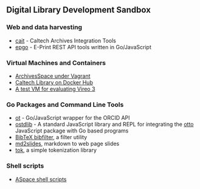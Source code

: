 ## Digital Library Development Sandbox

### Web and data harvesting

+ [cait](https://github.com/caltechlibrary/cait) - Caltech Archives Integration Tools
+ [epgo](https://github.com/caltechlibrary/epgo) - E-Print REST API tools written in Go/JavaScript


### Virtual Machines and Containers

+ [ArchivesSpace under Vagrant](https://github.com/caltechlibrary/archivesspace_vagrant)
+ [Caltech Library on Docker Hub](https://hub.docker.com/u/caltechlibrary)
+ [A test VM for evaluating Vireo 3](https://github.com/caltechlibrary/vireo-test-vm)


### Go Packages and Command Line Tools

+ [ot](https://github.com/caltechlibrary/ot) - Go/JavaScript wrapper for the ORCID API
+ [ostdlib](https://github.com/caltechlibrary/ostdlib) - A standard JavaScript library and REPL for integrating the [otto](https://github.com/robertkrimen/otto) JavaScript package with Go based programs
+ [BibTeX bibfilter](https://github.com/caltechlibrary/bibtex), a filter utility
+ [md2slides](https://github.com/caltechlibrary/md2slides), markdown to web page slides
+ [tok](https://github.com/caltechlibrary/tok), a simple tokenization library


### Shell scripts

+ [ASpace shell scripts](https://github.com/caltechlibrary/aspace-shell-scripts)

